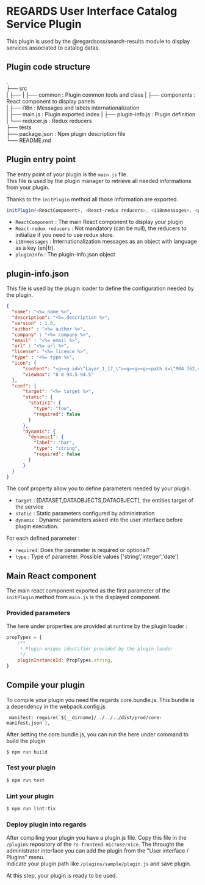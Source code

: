 # REGARDS User Interface Catalog Service Plugin

This plugin is used by the @regardsoss/search-results module to display services associated to catalog datas.

## Plugin code structure

.  
 ├── src  
 |   ├──
 |   ├── common          : Plugin common tools and class
 |   ├── components      : React component to display panels  
 |   ├── i18n            : Messages and labels internationalization      
 |   ├── main.js         : Plugin exported index
 |   ├── plugin-info.js  : Plugin definition  
 |   └── reducer.js      : Redux reducers    
 ├── tests  
 ├── package.json    : Npm plugin description file  
 └── README.md  
 
## Plugin entry point

 The entry point of your plugin is the `main.js` file.  
 This file is used by the plugin manager to retrieve all needed informations from your plugin.  
 
 Thanks to the `initPlugin` method all those information are exported.
 
 ```js
initPlugin(<ReactComponent>, <React-redux reducers>, <i18nmessages>, <pluginInfo>)
```
- `ReactComponent` : The main React component to display your plugin
- `React-redux reducers` : Not mandatory (can be null), the reducers to initialize if you need to use redux store.
- `i18nmessages` : Internationalization messages as an object with language as a key (en|fr).
- `pluginInfo` : The plugin-info.json object

 

## plugin-info.json

This file is used by the plugin loader to define the configuration needed by the plugin.

```json
{
  "name": "<%= name %>",
  "description": "<%= description %>",
  "version" : 1.0,
  "author" : "<%= author %>",
  "company" : "<%= company %>",
  "email" : "<%= email %>",
  "url" : "<%= url %>",
  "license": "<%= licence %>",
  "type" : "<%= type %>",
  "icon": {
      "content": "<g><g id=\"Layer_1_17_\"><g><g><g><path d=\"M84.762,41.232c-4.92,3.529-11.826,8.222-14.941,8.222c-0.617,0-0.815-0.186-0.959-0.361       c-1.272-1.568-0.928-7.066,1.025-16.335c0.193-0.918-0.291-1.841-1.152-2.204c-0.861-0.365-1.861-0.066-2.383,0.71       c-6.721,10.021-9.799,12.123-11.194,12.123c-1.979,0-3.99-5.692-5.986-16.92c-0.159-0.896-0.915-1.549-1.813-1.601v-0.011       c-0.019,0-0.037,0.004-0.056,0.004c-0.019,0-0.04-0.004-0.058-0.004v0.011c-0.895,0.052-1.649,0.705-1.811,1.601       c-1.998,11.228-4.011,16.92-5.988,16.92c-1.396,0-4.472-2.103-11.192-12.123c-0.521-0.776-1.521-1.075-2.384-0.71       c-0.862,0.363-1.346,1.286-1.152,2.204c1.952,9.269,2.299,14.767,1.024,16.335c-0.141,0.176-0.342,0.361-0.958,0.361       c-3.115,0-10.021-4.692-14.943-8.222c-0.778-0.559-1.845-0.468-2.52,0.209c-0.676,0.674-0.765,1.741-0.207,2.52       c11.253,14.392,9.135,30.91,9.135,30.91c-0.041,0.229-0.063,0.463-0.063,0.709c0,4.058,5.682,5.664,10.631,6.61       c5.453,1.045,12.635,1.627,20.266,1.647v0.002c0.073,0,0.147,0,0.22-0.002c0.073,0.002,0.146,0.002,0.221,0.002v-0.002       c7.629-0.021,14.812-0.603,20.263-1.647c4.95-0.946,10.633-2.555,10.633-6.61c0-0.246-0.022-0.479-0.063-0.709       c0,0-2.117-16.521,9.134-30.91c0.559-0.778,0.471-1.846-0.205-2.52C86.607,40.766,85.542,40.674,84.762,41.232z M47.522,78.238       h-0.015c-0.07,0-0.137,0.003-0.206,0.003c-0.07,0-0.135-0.003-0.205-0.003h-0.015c-12.127-0.035-20.144-1.446-23.682-2.657       c3.538-1.213,11.555-2.624,23.682-2.658h0.029c0.063,0,0.126,0,0.19,0s0.124,0,0.19,0h0.03       c12.126,0.034,20.142,1.445,23.681,2.658C67.664,76.792,59.648,78.203,47.522,78.238z\" fill=\"#FFFFFF\"/></g></g><g><g><circle cx=\"47.302\" cy=\"16.573\" r=\"5.914\" fill=\"#FFFFFF\"/></g></g><g><g><circle cx=\"22.339\" cy=\"23.718\" r=\"4.928\" fill=\"#FFFFFF\"/></g></g><g><g><circle cx=\"71.855\" cy=\"23.718\" r=\"4.928\" fill=\"#FFFFFF\"/></g></g><g><g><circle cx=\"3.322\" cy=\"37.759\" r=\"3.322\" fill=\"#FFFFFF\"/></g></g><g><g><circle cx=\"91.178\" cy=\"37.759\" r=\"3.322\" fill=\"#FFFFFF\"/></g></g></g></g></g><g></g><g></g><g></g><g></g><g></g><g></g><g></g><g></g><g></g><g></g><g></g><g></g><g></g><g></g><g></g>",
      "viewBox": "0 0 94.5 94.5"
  },
  "conf": {
      "target": "<%= target %>",
      "static": {
        "static1": {
          "type": "foo",
          "required": false
        }
      },
      "dynamic": {
        "dynamic1": {
          "label": "bar",
          "type": "string",
          "required": false
        }
      }
  }
}

```

The conf property allow you to define parameters needed by your plugin.
  - `target` : [DATASET,DATAOBJECTS,DATAOBJECT], the entities target of the service
  - `static` : Static parameters configured by administration
  - `dynamic` : Dynamic parameters asked into the user interface before plugin execution.
  
For each defined parameter :
 - `required`: Does the parameter is required or optional?
 - `type`    : Type of parameter. Possible values ['string','integer','date']

## Main React component 

The main react component exported as the first parameter of the `initPlugin` method from `main.js` is the displayed component.

### Provided parameters

The here under properties are provided at runtime by the plugin loader :
```js
propTypes = {
    /**
     * Plugin unique identifier provided by the plugin loader
     */
    pluginInstanceId: PropTypes.string,
}
```
## Compile your plugin

To compile your plugin you need the regards core.bundle.js. This bundle is a dependency in the webpack.config.js
```
 manifest: require(`${__dirname}/../../../dist/prod/core-manifest.json`),
```

After setting the core.bundle.js, you can run the here under command to build the plugin

```bash
$ npm run build 
```

### Test your plugin

```bash
$ npm run test 
```

### Lint your plugin

```bash
$ npm run lint:fix 
```

### Deploy plugin into regards 

After compiling your plugin you have a plugin.js file. Copy this file in the `/plugins` repository of the `rs-frontend microservice`.
The throught the administrator interface you can add the plugin from the "User interface / Plugins" menu.  
Indicate your plugin path like `/plugins/sample/plugin.js` and save plugin.  

At this step, your plugin is ready to be used.